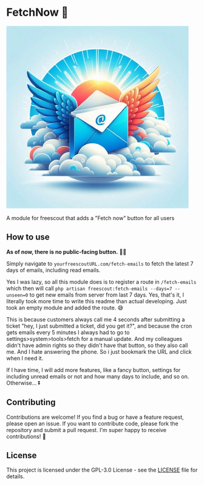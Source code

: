 # FetchNow 📩

![A lousy icon for this program, depicting a flying email](https://raw.githubusercontent.com/Magneticdud/FetchNow/refs/heads/main/icon.jpg)

A module for freescout that adds a "Fetch now" button for all users

## How to use

**As of now, there is no public-facing button.** 🤦‍♂️

Simply navigate to `yourfreescoutURL.com/fetch-emails` to fetch the latest 7 days of emails, including read emails.  

Yes I was lazy, so all this module does is to register a route in `/fetch-emails` which then will call `php artisan freescout:fetch-emails --days=7 --unseen=0` to get new emails from server from last 7 days. Yes, that's it, I literally took more time to write this readme than actual developing. Just took an empty module and added the route. 😅

This is because customers always call me 4 seconds after submitting a ticket "hey, I just submitted a ticket, did you get it?", and because the cron gets emails every 5 minutes I always had to go to settings>system>tools>fetch for a manual update. And my colleagues didn't have admin rights so they didn't have that button, so they also call me. And I hate answering the phone. So i just bookmark the URL and click when I need it.

If I have time, I will add more features, like a fancy button, settings for including unread emails or not and how many days to include, and so on. Otherwise... ⏬

## Contributing

Contributions are welcome! If you find a bug or have a feature request, please open an issue. If you want to contribute code, please fork the repository and submit a pull request. I'm super happy to receive contributions! 🥳

## License

This project is licensed under the GPL-3.0 License - see the [LICENSE](LICENSE) file for details.
